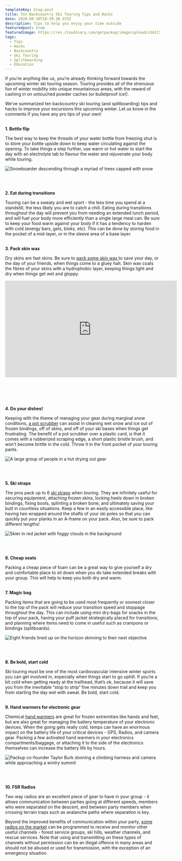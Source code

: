 ```yaml
---
templateKey: blog-post
title: Ten Backcountry Ski Touring Tips and Hacks
date: 2020-09-30T18:39:30.375Z
description: Tips to help you enjoy your time outside
featuredpost: true
featuredimage: https://res.cloudinary.com/getpackup/image/upload/v1617244535/getpackup/img_1015.jpg
tags:
  - Tips
  - Hacks
  - Backcountry
  - Ski Touring
  - Splitboarding
  - Education
---
```


If you’re anything like us, you’re already thinking forward towards the upcoming winter ski touring season. Touring provides all of the strenuous fun of winter mobility into unique mountainous areas, with the reward of cashing in on untouched powder caches (or bulletproof ice!).

We’ve summarized ten backcountry ski touring (and splitboarding) tips and hacks to improve your excursions this upcoming winter. Let us know in the comments if you have any pro tips of your own!
<br/><br/>

**1. Bottle flip**

The best way to keep the threads of your water bottle from freezing shut is to store your bottle upside down to keep water circulating against the opening. To take things a step further, use warm or hot water to start the day with an electrolyte tab to flavour the water and rejuvenate your body while touring.

![Snowboarder descending through a myriad of trees capped with snow](https://res.cloudinary.com/getpackup/image/upload/v1617244540/getpackup/044a8714.jpg)

<br/><br/>

**2. Eat during transitions**

Touring can be a sweaty and wet sport - the less time you spend at a standstill, the less likely you are to catch a chill. Eating during transitions throughout the day will prevent you from needing an extended lunch period, and will fuel your body more efficiently than a single large meal can. Be sure to keep your food warm against your body if it has a tendency to harden with cold (energy bars, gels, bloks, etc). This can be done by storing food in the pocket of a mid-layer, or in the sleeve area of a base layer.
<br/><br/>

**3. Pack skin wax**

Dry skins are fast skins. Be sure to [pack some skin wax ](https://www.amazon.ca/mountainFLOW-eco-wax-Plant-Based-Biodegradable-Prevents/dp/B083JJYYGD/ref=sr_1_4?dchild=1&keywords=ski+skin+wax&qid=1602029539&sr=8-4) to save your day, or the day of your friends, when things come to a gluey halt. Skin wax coats the fibres of your skins with a hydrophobic layer, keeping things light and dry when things get wet and gloppy.

<iframe width="560" height="315" src="https://www.youtube.com/embed/1no7kQGmc24" frameborder="0" allow="accelerometer; autoplay; clipboard-write; encrypted-media; gyroscope; picture-in-picture" allowfullscreen></iframe>

&nbsp;
<br />

<br/><br/>

**4. Do your dishes!**

Keeping with the theme of managing your gear during marginal snow conditions, [a pot scrubber](https://www.amazon.ca/MSR-Alpine-Dish-Brush-Scraper/dp/B00453MQXC) can assist in cleaning wet snow and ice out of frozen bindings, off of skins, and off of your ski bases when things get frustrating. The benefit of a pot scrubber over a plastic card, is that it comes with a rubberized scraping edge, a short plastic bristle brush, and won’t become brittle in the cold. Throw it in the front pocket of your touring pants.

![A large group of people in a hut drying out gear](https://res.cloudinary.com/getpackup/image/upload/v1617244545/getpackup/img_8778.jpg)

<br/><br/>

**5. Ski straps**

The pros pack up to 6 [ski straps](https://www.rei.com/product/182995/voile-strap-with-aluminum-buckle-20-in) when touring. They are infinitely useful for securing equipment, attaching frozen skins, locking heels down in broken bindings, fixing boots, splinting a broken bone, and ultimately saving your butt in countless situations. Keep a few in an easily accessible place, like having two wrapped around the shafts of your ski poles so that you can quickly put your planks in an A-frame on your pack. Also, be sure to pack different lengths!

![Skier in red jacket with foggy clouds in the background](https://res.cloudinary.com/getpackup/image/upload/v1617244549/getpackup/044a8781.jpg)

<br/><br/>

**6. Cheap seats**

Packing a cheap piece of foam can be a great way to give yourself a dry and comfortable place to sit down when you do take extended breaks with your group. This will help to keep you both dry and warm.
<br/><br/>

**7. Magic bag**

Packing items that are going to be used most frequently or soonest closer to the top of the pack will reduce your transition speed and stoppage throughout the day. This can include using mini dry-bags for snacks in the top of your pack, having your puff jacket strategically placed for transitions, and planning where items need to come in useful such as crampons or bindings (splitboards).

![Eight friends lined up on the horizon skinning to their next objective](https://res.cloudinary.com/getpackup/image/upload/v1617244543/getpackup/044A4171.jpg)

<br/><br/>

**8. Be bold, start cold**

Ski touring must be one of the most cardiovascular intensive winter sports you can get involved in, especially when things start to go uphill. If you’re a bit cold when getting ready at the trailhead, that’s ok, because it will save you from the inevitable “stop to strip” five minutes down trail and keep you from starting the day wet with sweat. Be bold, start cold.
<br/><br/>

**9. Hand warmers for electronic gear**

Chemical [hand warmers](https://www.rei.com/product/160327/yaktrax-hand-warmers-10-pairs) are great for frozen extremities like hands and feet, but are also great for managing the battery temperature of your electronic devices. When the going gets really cold, temps can have an enormous impact on the battery life of your critical devices - GPS, Radios, and camera gear. Packing a few activated hand warmers in your electronics compartments/baggage, or attaching it to the side of the electronics themselves can increase the battery life by hours.

![Packup co-founder Taylor Burk donning a climbing harness and camera while approaching a wintry summit](https://res.cloudinary.com/getpackup/image/upload/v1617244550/getpackup/dscf2292-2.jpg)

<br/><br/>

**10. FSR Radios**

Two way radios are an excellent piece of gear to have in your group - it allows communication between parties going at different speeds, members who were separated on the descent, and between party members when crossing terrain traps such as avalanche paths where separation is key.

Beyond the improved benefits of communication within your party, [some radios on the market](https://www.amazon.com/BaoFeng-UV-5R-Dual-Radio-Black/dp/B007H4VT7A) can be programmed to receive and monitor other useful channels - forest service groups, ski hills, weather channels, and rescue services. Note that using and transmitting on these types of channels without permission can be an illegal offence in many areas and should not be abused or used for transmission, with the exception of an emergency situation.
